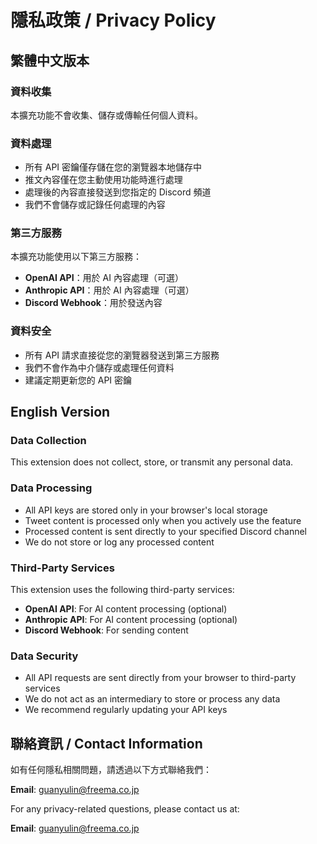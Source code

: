 # 隱私政策 / Privacy Policy

## 繁體中文版本

### 資料收集
本擴充功能不會收集、儲存或傳輸任何個人資料。

### 資料處理
- 所有 API 密鑰僅存儲在您的瀏覽器本地儲存中
- 推文內容僅在您主動使用功能時進行處理
- 處理後的內容直接發送到您指定的 Discord 頻道
- 我們不會儲存或記錄任何處理的內容

### 第三方服務
本擴充功能使用以下第三方服務：
- **OpenAI API**：用於 AI 內容處理（可選）
- **Anthropic API**：用於 AI 內容處理（可選）
- **Discord Webhook**：用於發送內容

### 資料安全
- 所有 API 請求直接從您的瀏覽器發送到第三方服務
- 我們不會作為中介儲存或處理任何資料
- 建議定期更新您的 API 密鑰

## English Version

### Data Collection
This extension does not collect, store, or transmit any personal data.

### Data Processing
- All API keys are stored only in your browser's local storage
- Tweet content is processed only when you actively use the feature
- Processed content is sent directly to your specified Discord channel
- We do not store or log any processed content

### Third-Party Services
This extension uses the following third-party services:
- **OpenAI API**: For AI content processing (optional)
- **Anthropic API**: For AI content processing (optional)
- **Discord Webhook**: For sending content

### Data Security
- All API requests are sent directly from your browser to third-party services
- We do not act as an intermediary to store or process any data
- We recommend regularly updating your API keys

## 聯絡資訊 / Contact Information

如有任何隱私相關問題，請透過以下方式聯絡我們：

**Email**: guanyulin@freema.co.jp

For any privacy-related questions, please contact us at:

**Email**: guanyulin@freema.co.jp
